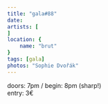 ```yaml
---
title: "gala#88"
date: 
artists: [
]
location: {
    name: "brut"
}
tags: [gala]
photos: "Sophie Dvořák"
---
```

doors: 7pm / begin: 8pm (sharp!)  
entry: 3€
